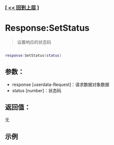 ### [[ << 回到上层 ]](index.md)

# Response:SetStatus

> 设置响应的状态码

```lua

response:SetStatus(status)

```

## 参数：

+ response [userdata-Request]：请求数据对象数据
+ status [number]：状态码

## 返回值：

无

## 示例

```lua

```